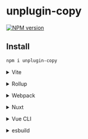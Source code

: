 # unplugin-copy

[![NPM version](https://img.shields.io/npm/v/unplugin-copy?color=a1b858&label=)](https://www.npmjs.com/package/unplugin-copy)

## Install

```bash
npm i unplugin-copy
```

<details>
<summary>Vite</summary><br>

```ts
// vite.config.ts
import copy from 'unplugin-copy/vite'

export default defineConfig({
  plugins: [
    copy({
      src: './node_modules/vue/dist/*',
      dest: 'vue'
    }),
  ],
})
```

Example: [`example/`](./example/)

<br></details>

<details>
<summary>Rollup</summary><br>

```ts
// rollup.config.js
import copy from 'unplugin-copy/rollup'

export default {
  plugins: [
    copy({
      src: './node_modules/vue/dist/*',
      dest: 'vue'
    }),
  ],
}
```

<br></details>


<details>
<summary>Webpack</summary><br>

```ts
// webpack.config.js
module.exports = {
  /* ... */
  plugins: [
    copy({
      src: './node_modules/vue/dist/*',
      dest: 'vue'
    }),
  ]
}
```

<br></details>

<details>
<summary>Nuxt</summary><br>

```ts
// nuxt.config.js
export default {
  buildModules: [
    ['unplugin-copy/nuxt', {
      src: './node_modules/vue/dist/*',
      dest: 'vue'
    }],
  ],
}
```

> This module works for both Nuxt 2 and [Nuxt Vite](https://github.com/nuxt/vite)

<br></details>

<details>
<summary>Vue CLI</summary><br>

```ts
// vue.config.js
module.exports = {
  configureWebpack: {
    plugins: [
      require('unplugin-copy/webpack')(
        {
          src: './node_modules/vue/dist/*',
          dest: 'vue'
        },
      ),
    ],
  },
}
```

<br></details>

<details>
<summary>esbuild</summary><br>

```ts
// esbuild.config.js
import { build } from 'esbuild'
import copy from 'unplugin-copy/esbuild'

build({
  plugins: [
    copy({
      src: './node_modules/vue/dist/*',
      dest: 'vue'
    }),
  ],
})
```

<br></details>
